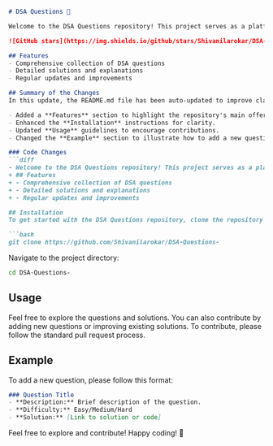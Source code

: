 ```markdown
# DSA Questions 🚀

Welcome to the DSA Questions repository! This project serves as a platform for developers and learners to practice and enhance their skills in Data Structures and Algorithms (DSA). This repository is designed to help you improve your understanding of various data structures and algorithms through a collection of questions and solutions.

![GitHub stars](https://img.shields.io/github/stars/Shivanilarokar/DSA-Questions-?style=social) ![Forks](https://img.shields.io/github/forks/Shivanilarokar/DSA-Questions-?style=social)

## Features
- Comprehensive collection of DSA questions
- Detailed solutions and explanations
- Regular updates and improvements

## Summary of the Changes
In this update, the README.md file has been auto-updated to improve clarity and provide a better structure for users. The following sections have been added or modified:

- Added a **Features** section to highlight the repository's main offerings.
- Enhanced the **Installation** instructions for clarity.
- Updated **Usage** guidelines to encourage contributions.
- Changed the **Example** section to illustrate how to add a new question.

### Code Changes
```diff
- Welcome to the DSA Questions repository! This project serves as a platform for developers and learners to practice and enhance their skills in Data Structures and Algorithms (DSA). This repository is designed to help you improve your understanding of various data structures and algorithms through a collection of questions and solutions.
+ ## Features
+ - Comprehensive collection of DSA questions
+ - Detailed solutions and explanations
+ - Regular updates and improvements

## Installation
To get started with the DSA Questions repository, clone the repository using the following command:

```bash
git clone https://github.com/Shivanilarokar/DSA-Questions-
```

Navigate to the project directory:

```bash
cd DSA-Questions-
```

## Usage
Feel free to explore the questions and solutions. You can also contribute by adding new questions or improving existing solutions. To contribute, please follow the standard pull request process.

## Example
To add a new question, please follow this format:

```markdown
### Question Title
- **Description:** Brief description of the question.
- **Difficulty:** Easy/Medium/Hard
- **Solution:** [Link to solution or code]
```

Feel free to explore and contribute! Happy coding! 🎉
```